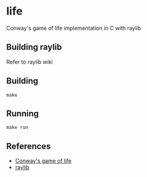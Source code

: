 # life

Conway's game of life implementation in C with raylib

## Building raylib

Refer to raylib wiki

## Building

```
make
```

## Running

```
make run
```

## References
* [Conway's game of life](https://en.wikipedia.org/wiki/Conway_game_of_life)
* [raylib](https://github.com/raysan5/raylib)

